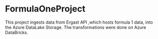 # FormulaOneProject
This project ingests data from Ergast API ,which hosts formula 1 data, into the Azure DataLake Storage. The transformations were done on Azure DataBricks.

